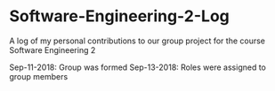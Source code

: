# Software-Engineering-2-Log
A log of my personal contributions to our group project for the course Software Engineering 2

Sep-11-2018: Group was formed
Sep-13-2018: Roles were assigned to group members
